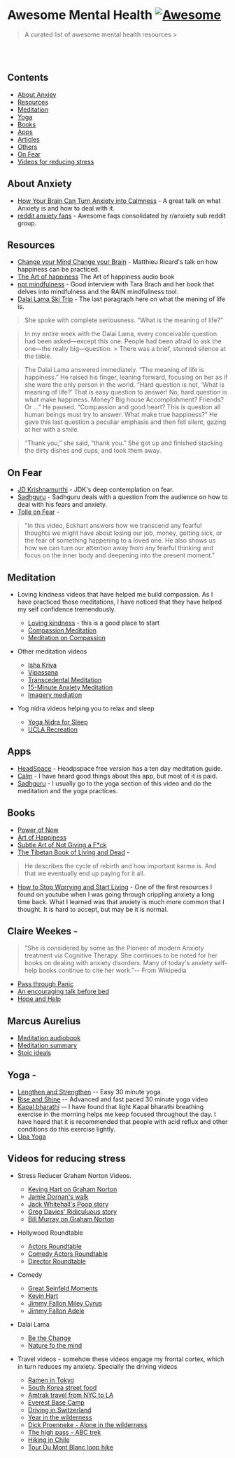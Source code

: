 # Awesome Mental Health [![Awesome](https://cdn.rawgit.com/sindresorhus/awesome/d7305f38d29fed78fa85652e3a63e154dd8e8829/media/badge.svg)](https://github.com/sindresorhus/awesome)

> A curated list of awesome mental health resources >
> <br>


<br>

<br>

## Contents
- [About Anxiey](#About-Anxiety)
- [Resources](#resources)
- [Meditation](#Meditation)
- [Yoga](#Yoga)
- [Books](#Books)
- [Apps](#Apps)
- [Articles](#Articles)
- [Others](#Videos)
- [On Fear](#Fear)
- [Videos for reducing stress](#Videos-for-reducing-stress)

## About Anxiety
- [How Your Brain Can Turn Anxiety into Calmness](https://youtu.be/KYJdekjiAog) - A great talk on what Anxiety is and how to deal with it.
- [reddit anxiety faqs](https://www.reddit.com/r/Anxiety/wiki/faq) - Awesome faqs consolidated by r/anxiety sub reddit group.

## Resources
- [Change your Mind Change your Brain](https://youtu.be/L_30JzRGDHI) - Matthieu Ricard's talk on how happiness can be practiced.
- [The Art of happiness](https://youtu.be/t46j3HyKzO0) The Art of happiness audio book
- [npr mindfulness](https://www.npr.org/2020/02/03/802347757/a-conversation-with-tara-brach-mindfulness-tools-for-big-feelings) - Good interview with Tara Brach and her book that delves into mindfulness and the RAIN mindfullness tool. 
- [Dalai Lama Ski Trip](https://slate.com/human-interest/2014/02/dalai-lama-at-a-santa-fe-ski-resort-tells-waitress-the-meaning-of-life.html) - The last paragraph here on what the mening of life is.

> She spoke with complete seriousness. “What is the meaning of life?”

> In my entire week with the Dalai Lama, every conceivable question had been asked—except this one. People had been afraid to ask the one—the really big—question. > There was a brief, stunned silence at the table.

> The Dalai Lama answered immediately. “The meaning of life is happiness.” He raised his finger, leaning forward, focusing on her as if she were the only person in the world. “Hard question is not, ‘What is meaning of life?’ That is easy question to answer! No, hard question is what make happiness. Money? Big house Accomplishment? Friends? Or …” He paused. “Compassion and good heart? This is question all human beings must try to answer: What make true happiness?” He gave this last question a peculiar emphasis and then fell silent, gazing at her with a smile.

> “Thank you,” she said, “thank you.” She got up and finished stacking the dirty dishes and cups, and took them away.


## On Fear
- [JD Krishnamurthi](https://youtu.be/BFWBaBdH2qw) - JDK's deep contemplation on fear. 
- [Sadhguru](https://youtu.be/K7hYf0yIK5w) - Sadhguru deals with a question from the audience on how to deal with his fears and anxiety.
- [Tolle on Fear](https://youtu.be/LiEU84nHEcY) - 
> "In this video, Eckhart answers how we transcend any fearful thoughts we might have about losing our job, money, getting sick, or the fear of something happening to a loved one. He also shows us how we can  turn our attention away from any fearful thinking and focus on the inner body and deepening into the present moment."


## Meditation
- Loving kindness videos that have helped me build compassion. As I have practiced these meditations, I have noticed that they have helped my self confidence tremendously.
	- [Loving kindness](https://www.doyogawithme.com/content/loving-kindness-metta-meditations) - this is a good place to start
	- [Compassion Meditation](https://youtu.be/9-XY3uKO63I) 
	- [Meditation on Compassion](https://youtu.be/04OWroNTf1c) 

- Other meditation videos
	- [Isha Kriya](https://www.youtube.com/watch?v=EwQkfoKxRvo) 
	- [Vipassana](https://youtu.be/eajwl0Y-8JY)
	- [Transcedental Meditation](https://youtu.be/rNfenCYWGRQ) 
	- [15-Minute Anxiety Meditation](https://www.amazon.com/gp/video/detail/B0861BVHFX/ref=atv_dp_share_cu_r)
	- [Imagery mediation](https://youtu.be/KYJdekjiAog?t=3957)
	
- Yog nidra videos helping you to relax and sleep
	- [Yoga Nidra for Sleep](https://www.doyogawithme.com/content/yoga-nidra-sleep)
	- [UCLA Recreation](https://podcasts.apple.com/us/podcast/deep-relaxation-and-guided-meditation-yoga-nidra/id434139276) 	

## Apps
- [HeadSpace](https://www.headspace.com/) - Headpspace free version has a ten day meditation guide.
- [Calm](https://www.calm.com/breathe)  - I have heard good things about this app, but most of it is paid.
- [Sadhguru](https://isha.sadhguru.org/us/en/sadhguru-app) - I usually go to the yoga section of this video and do the meditation and the yoga practices.

## Books
- [Power of Now](https://youtu.be/NtL2hb-wCMo) 
- [Art of Happiness](https://youtu.be/eXVwxbHbrWo) 
- [Subtle Art of Not Giving a F*ck](https://youtu.be/vvgD09ts63g)
- [The Tibetan Book of Living and Dead](https://youtu.be/0GTh5L44HF4) - 
> He describes the cycle of rebirth and how important karma is. And that we eventually end up paying for it all. 
- [How to Stop Worrying and Start Living](https://youtu.be/cS3vurK_NbQ) - One of the first resources I found on youtube when I was going through crippling anxiety a long time back. What I learned was that anxiety is much more common that I thought. It is hard to accept, but may be it is normal.

## Claire Weekes - 
> "She is considered by some as the Pioneer of modern Anxiety treatment via Cognitive Therapy. She continues to be noted for her books on dealing with anxiety disorders. Many of today's anxiety self-help books continue to cite her work."-- From Wikipedia
- [Pass through Panic](https://youtu.be/H1Bhh4Bh7vQ)
- [An encouraging talk before bed](https://youtu.be/H1Bhh4Bh7vQ)
- [Hope and Help](https://youtu.be/9brXNbcLOaY)

## Marcus Aurelius 
- [Meditation audiobook](https://youtu.be/d5E2AQKuCyU)
- [Meditation summary](https://youtu.be/Hu0xDtK3g3Q)
- [Stoic ideals](https://youtu.be/Auuk1y4DRgk)


## Yoga -
- [Lengthen and Strengthen](https://www.doyogawithme.com/content/strengthen-and-lengthen) -- Easy 30 minute yoga.
- [Rise and Shine](https://www.doyogawithme.com/content/rise-and-shine) -- Advanced and fast paced 30 minute yoga video
- [Kapal bharathi](https://youtu.be/d6d7_oJGzKQ) -- I have found that light Kapal bharathi breathing exercise in the morning helps me keep focused throughout the day. I have heard that it is recommended that people with acid reflux and other conditions do this exercise lightly.
- [Upa Yoga](https://youtu.be/QjGF2MLdIz8)

## Videos for reducing stress
- Stress Reducer Graham Norton Videos. 
	- [Keving Hart on Graham Norton](https://youtu.be/l78Nse_cQM8)
	- [Jamie Dornan's walk](https://youtu.be/aqUuTLh6pHk)
	- [Jack Whitehall's Poop story](https://youtu.be/UIL9CiUDHp0)
	- [Greg Davies' Ridiculuous story](https://youtu.be/yuXGpUR7fXA) 	
	- [Bill Murray on Graham Norton](https://youtu.be/yuXGpUR7fXA)

- Hollywood Roundtable
	- [Actors Roundtable](https://youtu.be/ibPkLdbG4VU)
	- [Comedy Actors Roundtable](https://youtu.be/yz0bjLk9rUo)
	- [Director Roundtable](https://youtu.be/DtB8YhsUkkg)
	
- Comedy
	- [Great Seinfeld Moments](https://youtu.be/slbco4zHmt8)
	- [Kevin Hart](https://youtu.be/slbco4zHmt8)
	- [Jimmy Fallon Miley Cyrus](https://youtu.be/mda9ms9Xb7I)
	- [Jimmy Fallon Adele](https://youtu.be/-yL7VP4-kP4)
	
- Dalai Lama
	- [Be the Change](https://youtu.be/qBHt02IocLI)
	- [Nature fo the mind](https://youtu.be/gO7RQi55asY) 	

- Travel videos - somehow these videos engage my frontal cortex, which in turn reduces my anxiety. Specially the driving videos
	- [Ramen in Tokyo](https://www.youtube.com/watch?v=Hf0b_-hVBS4)
	- [South Korea street food](https://youtu.be/dbofhUfQ1p4)
	- [Amtrak travel from NYC to LA](https://youtu.be/f79ksk3ggDo)	
	- [Everest Base Camp](https://youtu.be/8_hWKqIqtA8)
	- [Driving in Switzerland](https://youtu.be/b-WViLMs_4c)
	- [Year in the wilderness](https://youtu.be/HwPoLOZkFyE)
	- [Dick Proenneke - Alone in the wilderness](https://youtu.be/cTHLpA4267Q)
	- [The high pass - ABC trek](https://youtu.be/ZQy8rDxEdRU)
	- [Hiking in Chile](https://youtu.be/sCTY0Ll_KeY)
	- [Tour Du Mont Blanc loop hike](https://youtu.be/3595IuY0kgE)


	
